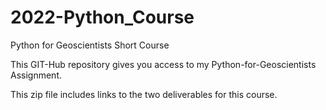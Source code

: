 # 2022-Python_Course

Python for Geoscientists Short Course

This GIT-Hub repository gives you access to my Python-for-Geoscientists Assignment.

This zip file includes links to the two deliverables for this course.
